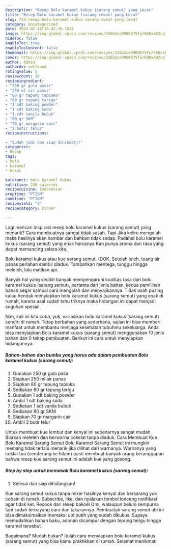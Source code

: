 ```yaml
---
description: "Resep Bolu karamel kukus (sarang semut) yang Lezat"
title: "Resep Bolu karamel kukus (sarang semut) yang Lezat"
slug: 723-resep-bolu-karamel-kukus-sarang-semut-yang-lezat
category: Uncategorized
date: 2023-02-16T15:42:38.163Z
image: https://img-global.cpcdn.com/recipes/326b2ce9900675fe/680x482cq70/bolu-karamel-kukus-sarang-semut-foto-resep-utama.jpg
hideToc: false
enableToc: true
enableTocContent: false
thumbnail: https://img-global.cpcdn.com/recipes/326b2ce9900675fe/680x482cq70/bolu-karamel-kukus-sarang-semut-foto-resep-utama.jpg
cover: https://img-global.cpcdn.com/recipes/326b2ce9900675fe/680x482cq70/bolu-karamel-kukus-sarang-semut-foto-resep-utama.jpg
author: Admin
authorAv: notfound
ratingvalue: 5
reviewcount: 18
recipeingredient:
- "250 gr gula pasir"
- "250 ml air panas"
- "80 gr tepung tapioka"
- "80 gr tepung terigu"
- "1 sdt baking powder"
- "1 sdt baking soda"
- "1 sdt vanila bubuk"
- "80 gr SKM"
- "70 gr margarin cair"
- "3 butir telur"
recipeinstructions:

- "Sudah jadi dan siap dinikmati!"
categories:
- Resep
tags:
- bolu
- karamel
- kukus

katakunci: bolu karamel kukus 
nutrition: 230 calories
recipecuisine: Indonesian
preptime: "PT25M"
cooktime: "PT38M"
recipeyield: "2"
recipecategory: Dinner

---
```



Lagi mencari inspirasi resep bolu karamel kukus (sarang semut) yang menarik? Cara membuatnya sangat tidak susah. Tapi Jika keliru mengolah maka hasilnya akan hambar dan bahkan tidak sedap. Padahal bolu karamel kukus (sarang semut) yang enak harusnya Kan punya aroma dan rasa yang dapat memancing selera kita.


Bolu karamel kukus atau kue sarang semut. (DOK. Setelah leleh, tuang air panas perlahan sambil diaduk. Tambahkan mentega, tunggu hingga meleleh, lalu matikan api.

Banyak hal yang sedikit banyak mempengaruhi kualitas rasa dari bolu karamel kukus (sarang semut), pertama dari jenis bahan, kedua pemilihan bahan segar sampai cara mengolah dan menyajikannya. Tidak usah pusing kalau hendak menyiapkan bolu karamel kukus (sarang semut) yang enak di rumah, karena asal sudah tahu triknya maka hidangan ini dapat menjadi suguhan spesial.


Nah, kali ini kita coba, yuk, variasikan bolu karamel kukus (sarang semut) sendiri di rumah. Tetap berbahan yang sederhana, sajian ini bisa memberi manfaat untuk membantu menjaga kesehatan tubuhmu sekeluarga. Anda bisa menyiapkan Bolu karamel kukus (sarang semut) menggunakan 10 jenis bahan dan 0 tahap pembuatan. Berikut ini cara untuk menyiapkan hidangannya.

<!--inarticleads1-->

##### Bahan-bahan dan bumbu yang harus ada dalam pembuatan Bolu karamel kukus (sarang semut):

1. Gunakan 250 gr gula pasir
1. Siapkan 250 ml air panas
1. Siapkan 80 gr tepung tapioka
1. Sediakan 80 gr tepung terigu
1. Gunakan 1 sdt baking powder
1. Ambil 1 sdt baking soda
1. Sediakan 1 sdt vanila bubuk
1. Sediakan 80 gr SKM
1. Siapkan 70 gr margarin cair
1. Ambil 3 butir telur


Untuk membuat kue lembut dan kenyal ini sebenarnya sangat mudah. Biarkan meleleh dan berwarna cokelat tanpa diaduk. Cara Membuat Kue Bolu Karamel Sarang Semut Bolu Karamel Sarang Semut ini mungkin memang tidak terlalu menarik jika dilihat dari warnanya. Warnanya yang coklat tua (cenderung ke hitam) pasti membuat banyak orang beranggapan bahwa resep kue sarang semut ini adalah kue yang gosong. 

<!--inarticleads2-->

##### Step by step untuk memasak Bolu karamel kukus (sarang semut):


1. Selesai dan siap dihidangkan!

Kue sarang semut kukus tanpa mixer hasilnya kenyal dan bersarang yuk cobain di rumah. Subscribe, like, dan nyalakan tombol lonceng notifikasi agar tidak ket. Recook dari resep bakoel Omi, walaupun belum sempurna tapi sudah terbayang cara dan takarannya. Pembuatan sarang semut ubi ini bisa dimaksimalkan memakai ubi putih yang sudah dikukus. Supaya memudahkan bahan baku, adonan dicampur dengan tepung terigu hingga karamel tersebut. 

Bagaimana? Mudah bukan? Itulah cara menyiapkan bolu karamel kukus (sarang semut) yang bisa kamu praktikkan di rumah. Selamat menikmati

